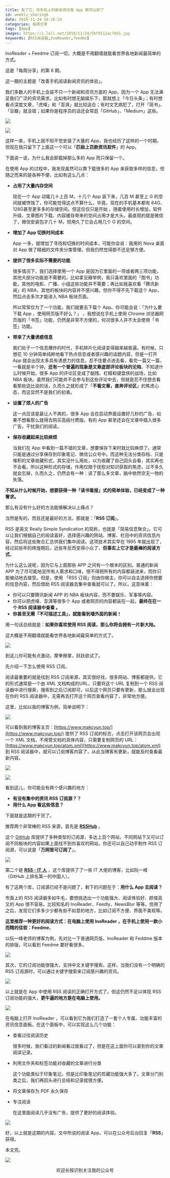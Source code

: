 ```yaml
---
title: 有了它，你手机上的新闻资讯类 App 都可以卸了
id: weekly_sharing6
date: 2018-11-24 16:16:24
categories: 每周分享
tags: [App]
images: https://i.loli.net/2018/11/24/5bf9112ac70d1.jpg
keywords: [RSS阅读器,InoReader,feedme]
---
```

InoReader + Feedme 订阅一切，大概是不用翻墙就能看世界各地新闻最简单的方式。

<!-- more -->  

这是「每周分享」的第 6 期。

这一期的主题是「改善手机阅读新闻资讯的体验」。

我们多数人的手机上会装不只一个新闻和资讯方面的 App，因为一个 App 无法满足我们广泛的资讯需求。比如有时想无脑娱乐下，那就想上「今日头条」；有时想看点深度文章，「虎嗅」和「澎湃」就比较适合；有时文艺病犯了，打开「简书」、「豆瓣」就没错；如果你是程序员的话还会常逛「GitHub」、「Medium」这些。

![](http://media.makcyun.top/19-1-6/9691055.jpg)



![](https://i.loli.net/2018/11/24/5bf8daeb7dabe.jpg)

这样一来，手机上就不知不觉安装了大量的 App，我也经历了这样的一个时期。但现在我只留下了上面这一个可以「**匹敌上百款资讯软件**」的 App。

下面说一说，为什么我会卸载掉那么多的 App 而只保留一个。

在使用 App 的过程中，我发现虽然可以靠下载很多的 App 来获取多样的信息，但随之而来的是各种不便，比如有这么几点：

- **占用了大量内存空间**

   现在一个 App 动辄几十上百 M，十几个 App 装下来，几百 M 甚至上 G 的空间就被馋蚀了，你可能觉得这点不算什么，毕竟，现在的手机基本都有 64G、128G甚至更多多的存储空间。但这仅仅只是开始 ，随着使用时长增加，软件升级、文章图片下载、内容缓存带来的空间占用才是大头。最直观的就是微信了，微信安装包才几十 M，但用久了它会占用几个 G 的空间。

- **增加了 App 切换时间成本**

  App 一多，就增加了寻找和切换的时间成本，可能你会说：我用的 Nova 桌面对 App 做了精细的文件夹分类管理，但我仍然觉得那不还足够方便。

- **提供了很多实际不需要的功能**

  很多情况下，我们选择使用一个 App 是因为它里面的一项或者两三项功能，其他大部分功能是不需要的。比如拿豆瓣举例，我只喜欢里面的「图书」功能，其他的电影、广播、小组这些功能并不需要；再比如我喜欢看「腾讯新闻」的 NBA，其他的板块的内容并不感兴趣，但你不得不先下载这个 App，然后点击多次才能进入 NBA 板块页面。

  所以常常仅为了一个功能，我们就要去下载个 App。你可能会说：「为什么要下载 App ，使用网页版不好么？」 ，我想说在手机上使用 Chrome 浏览器网页版的「书签」功能，仍然是非常不方便的，何况很多人并不太会使用「书签」功能。

- **带来了大量诱惑信息**

  我们处于一个信息爆炸的时代，手机碎片化阅读变得越来越普遍。有时候，只想花 10 分钟简单纯粹地看下热点信息或者感兴趣的话题内容，但是一打开 App 就会出现太多具有诱惑力的信息，忍不住要点进去看，看完一篇又一篇，一看就是半个钟。**还有一个普遍的现象是文章底部评论板块的沦陷**，不知道什么时候开始，很多 App 的评论区变成了脑残、杠精和键盘侠的战场，比如 NBA 板块。虽然我们可能并不会参与到这些评论中去，但就是忍不住想去看看那些逗比说的话，久而久之就形成了「**不看文章，直奔评论区**」的焦虑心态，而这显然不是我们的初衷。

- **设置了烦人的广告**

  这一点应该是最让人不爽的，很多 App 会在启动界面设置好几秒的广告，如果不想看那么就得去购买高级付费版。有的 App 甚至还会在文章中插入很多广告，干扰我们的阅读。

- **保存收藏起来比较麻烦**

  当我们在 App 中看到一篇不错的文章，想要保存下来时就比较麻烦了。通常只能是通过分享保存到印象笔记、微信公众号中。而这种无法分类存档、只是堆积的文章收藏形式，其实没什么用处，以为收藏了自己回头会看，其实再也不会看。所以这种形式的存储，作用仅限于抚慰对知识获取的焦虑，过不多久就会忘掉，久而久之，仍然会有一种：读了那么多文章，脑中依然空无一物的失落。

**不知从什么时候开始，想要获得一种「读书看报」式的简单体验，已经变成了一种奢求。**

那么有没有什么好的方法能够解决以上痛点？

当然是有的，而且还是最好的方法，那就是：「**RSS 订阅**」。

RSS 是英文 Really Simple Syndication 的简称，也就是「简易信息聚合」。它可以让我们根据自己的阅读喜好，选择感兴趣的网站、博客、栏目中的资讯信息内容，然后将这些聚合汇总供我们集中阅读。这项技术其实早在 1995 年就出现了，经过前些年的辉煌期后，近些年反而变得小众了，**但事实上它才是最棒的阅读方式**。

为什么这么说呢，因为它与上面那些 APP 之间有一个根本的区别。普通的新闻 APP 为了尽可能地足所有人需求和口味，恨不得把所有的内容都装进来，而你只能被动地去接受。但是，使用 「RSS 订阅」则由你做主，你可以自主选择你想要的信息内容，然后借助 RSS 阅读器去集中查看就可以了。所以，这意味着：

- 你可以只要腾讯新闻 APP 的 NBA 板块内容，而不要娱乐、军事等内容。
- 你可以把虎嗅、澎湃等很多个 App 或者网页的内容都装在一起，**最终在在一个 RSS 阅读器中查看 。**
- **你甚至无需「不可描述工具」，就能看到墙外面的新闻！**

用一句话总结就是：**如果你喜欢使用 RSS 阅读，那么你将会拥有一片新大陆。**

这大概是不用翻墙就能看世界各地新闻最简单的方式了。

![](https://i.loli.net/2018/11/24/5bf8fb0dd4e71.jpg)

到这儿你可能有点激动，摩拳擦掌，跃跃欲试了。

先介绍一下怎么使用 RSS 订阅。

阅读最重要的就是找到 RSS 订阅来源，其实很好找，很多网站、博客都提供。它的形式通常是一个由 XML 文档构成的URL，只要将这个 URL 复制到一个 RSS 阅读器中进行搜索，搜索到之后订阅即可，以后这个网页只要有更新，那么就会出现在你的 RSS 阅读器中，无需再去打开这个网页查看内容了，非常地方便。

这里，比如以我的博客为例，简单说明下：

![](https://i.loli.net/2018/11/24/5bf8f0c096964.png)

可以看到我的博客主页：[https://www.makcyun.top/](https://www.makcyun.top/) 提供了 RSS 订阅的标志，点击打开该网页会出现一个 XML 文档，不用管文档的具体内容，只需要复制网页的 URL：[https://www.makcyun.top/atom.xml](https://www.makcyun.top/atom.xml)  到 RSS 阅读器中，就可以订阅博客内容了，从此当博客有更新，就能及时查看最新内容。

![](https://i.loli.net/2018/11/24/5bf8f2d3165c2.png)



![](https://i.loli.net/2018/11/24/5bf8fc7a63dae.jpg)

看到这儿，你可能会有两个感兴趣的地方：

- **有没有集中的资讯 RSS 订阅源？？**
- **用什么 App 看这些信息？**

下面就是这期的干货了。

推荐两个非常棒的 RSS 来源，首先是 **[RSSHub](https://docs.rsshub.app/)** 。

这个 [GitHub](https://github.com/DIYgod/RSSHub) 库提供了多种类型的订阅源，多达上百个网站，不同网站下又可以订阅不同板块的内容如果上面找不到你喜欢的网站，你还可以自己动手制作 RSS 订阅源，可以说是「**万网皆可订阅了**」。

![](https://i.loli.net/2018/11/24/5bf8ff6baf217.png)

第二个是 **[RSS - IT 人](https://github.com/Gracker/Rss-IT.git)** ，这个库提供了了一些 IT 大佬的博客，比如阮一峰 （GitHub 上排名第一的中国人）。

有了这两个库，订阅源已经不是问题了，剩下的问题在于：**用什么 App 去阅读？**

市面上的 RSS 阅读器多如牛毛，要想挑选出一个功能强大、阅读体验好、颜值高又的 App 很不容易。比较知名的 InoReader、Feedly、NewsBlur 等等。但用了之后，发现它们多多少少都有些不如意的地方，比如订阅不方便、界面不美观等。

**这里推荐一种更好的阅读方式：在电脑上使用 InoReader ，在手机上使用一款小而精的佳软：Feedme**。

以阮一峰老师的博客为例，先对比一下普通网页版、InoReader 和 Feddme 版本的排版，可以看到 Feedme 要好看很多。

![](https://i.loli.net/2018/11/24/5bf8daf03d299.jpg)

其次，它的订阅功能很强大，支持中文关键字搜索。这样，当我们没有一个明确的 RSS 订阅源时，可以通过关键字搜索来订阅感兴趣的资讯。

![](https://i.loli.net/2018/11/24/5bf909491a002.jpg)



以上就是在 App 中使用 RSS 阅读的正确打开方式了。但这仍然不足以体现 RSS 订阅功能的强大，**更牛逼的地方是在电脑上使用。** 

![](https://i.loli.net/2018/11/24/5bf90956ce962.png)

在电脑上打开 InoReader ，可以看到它为我们打造了一套个人专属、功能丰富的资讯信息面板。在这个面板中，可以实现这么几个功能：

- 查看过往阅读历史

  很多时候，我们看过的新闻看过就看过了，但是在这上面你可以查到你的文章阅读记录。

- 利用文件夹和标签功能对收藏的文章进行分类

  这个功能类似于印象笔记，但是比印象笔记的剪藏功能强大多了。文章分门别类之后，我们再回头进行总结和记录就很方便。
- 将文章保存为 PDF 永久保存

- 专注阅读

  在这里面阅读几乎没有广告，提供了更好的阅读体验。

![](https://i.loli.net/2018/11/24/5bf90d78cfd7c.png)



好，以上就是这期的内容。文中所说的阅读 App，可以在公众号后台回复「**RSS**」获得。



本文完。

![](http://pbscl931v.bkt.clouddn.com/%E5%85%AC%E4%BC%97%E5%8F%B7%E5%85%B3%E6%B3%A8.jpg)

<center>欢迎长按识别关注我的公众号</center>

